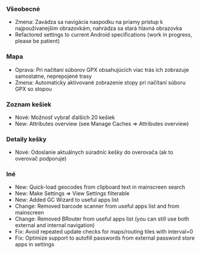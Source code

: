 ### Všeobecné
- Zmena: Zavádza sa navigácia naspodku na priamy prístup k najpoužívanejším obrazovkám, nahrádza sa stará hlavná obrazovka
- Refactored settings to current Android specifications (work in progress, please be patient)

### Mapa
- Oprava: Pri načítaní súborov GPX obsahujúcich viac trás ich zobrazuje samostatne, neprepojené trasy
- Zmena: Automaticky aktivované zobrazenie stopy pri načítaní súboru GPX so stopou

### Zoznam kešiek
- Nové: Možnosť vybrať ďalších 20 kešiek
- New: Attributes overview (see Manage Caches => Attributes overview)

### Detaily kešky
- Nové: Odoslanie aktuálnych súradníc kešky do overovača (ak to overovač podporuje)

### Iné
- New: Quick-load geocodes from clipboard text in mainscreen search
- New: Make Settings => View Settings filterable
- New: Added GC Wizard to useful apps list
- Change: Removed barcode scanner from useful apps list and from mainscreen
- Change: Removed BRouter from useful apps list (you can still use both external and internal navigation)
- Fix: Avoid repeated update checks for maps/routing tiles with interval=0
- Fix: Optimize support to autofill passwords from external password store apps in settings
